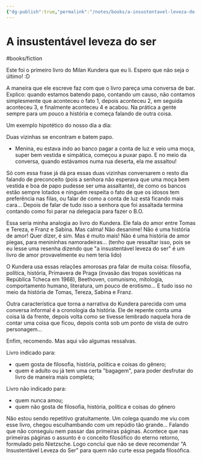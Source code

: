 ```yaml
---
{"dg-publish":true,"permalink":"/notes/books/a-insustentavel-leveza-do-ser/","tags":["books"]}
---
```




# A insustentável leveza do ser

#books/fiction

Este foi o primeiro livro do Milan Kundera que eu li. Espero que não seja o último! :D

A maneira que ele escreve faz com que o livro pareça uma conversa de bar. Explico: quando estamos batendo papo, contando um causo, não contamos simplesmente que aconteceu o fato 1, depois aconteceu 2, em seguida aconteceu 3, e finalmente aconteceu 4 e acabou. Na prática a gente sempre para um pouco a história e começa falando de outra coisa.

Um exemplo hipotético do nosso dia a dia:

Duas vizinhas se encontram e batem papo.

- Menina, eu estava indo ao banco pagar a conta de luz e veio uma moça, super bem vestida e simpática, começou a puxar papo. E no meio da conversa, quando estávamos numa rua deserta, ela me assaltou!

Só com essa frase já dá pra essas duas vizinhas conversarem o resto dia falando de preconceito (pois a senhora não esperava que uma moça bem vestida e boa de papo pudesse ser uma assaltante), de como os bancos estão sempre lotados e ninguém respeita o fato de que os idosos tem preferência nas filas, ou falar de como a conta de luz está ficando mais cara... Depois de falar de tudo isso a senhora que foi assaltada termina contando como foi parar na delegacia para fazer o B.O.

Essa seria minha analogia ao livro do Kundera. Ele fala do amor entre Tomas e Tereza, e Franz e Sabina. Mas calma! Não desanime! Não é uma história de amor! Quer dizer, é sim. Mas é muito mais! Não é uma história de amor piegas, para menininhas namoradeiras... (tenho que ressaltar isso, pois se eu lesse uma resenha dizendo que "a insustentável leveza do ser" é um livro de amor provavelmente eu nem teria lido)

O Kundera usa essas relações amorosas pra falar de muita coisa: filosofia, política, história, Primavera de Praga (invasão das tropas soviéticas na República Tcheca em 1968), Beethoven, comunismo, mitologia, comportamento humano, literatura, um pouco de erotismo... E tudo isso no meio da história de Tomas, Tereza, Sabina e Franz.

Outra característica que torna a narrativa do Kundera parecida com uma conversa informal é a cronologia da história. Ele de repente conta uma coisa lá da frente, depois volta como se tivesse lembrado naquela hora de contar uma coisa que ficou, depois conta sob um ponto de vista de outro personagem...

Enfim, recomendo. Mas aqui vão algumas ressalvas.

Livro indicado para:

- quem gosta de filosofia, história, política e coisas do gênero;
- quem é adulto ou já tem uma certa "bagagem", para poder desfrutar do livro de maneira mais completa;

Livro não indicado para:

- quem nunca amou;
- quem não gosta de filosofia, história, política e coisas do gênero

Não estou sendo repetitivo gratuitamente. Um colega quando me viu com esse livro, chegou esculhambando com um repúdio tão grande... Falando que não conseguiu nem passar das primeiras páginas. Acontece que nas primeiras páginas o assunto é o conceito filosófico do eterno retorno, formulado pelo Nietzsche. Logo concluí que não se deve recomendar "A Insustentável Leveza do Ser" para quem não curte essa pegada filosófica.
